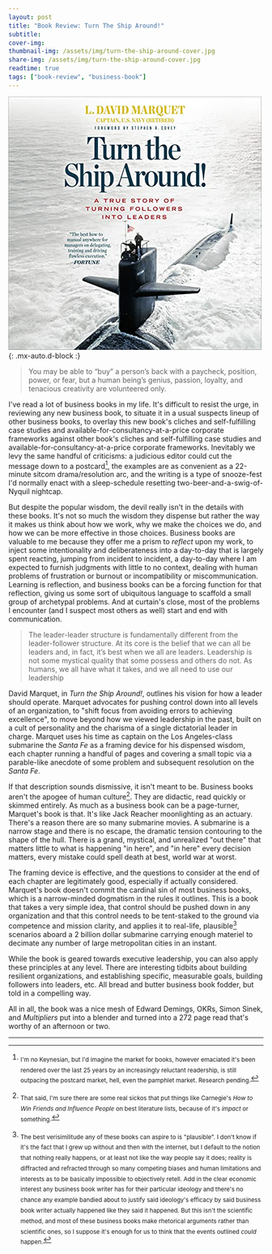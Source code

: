 ```yaml
---
layout: post
title: "Book Review: Turn The Ship Around!"
subtitle:
cover-img:
thumbnail-img: /assets/img/turn-the-ship-around-cover.jpg
share-img: /assets/img/turn-the-ship-around-cover.jpg
readtime: true
tags: ["book-review", "business-book"]
---
```

![Turn The Ship Around Cover Image](/assets/img/turn-the-ship-around-cover.jpg){: .mx-auto.d-block :}

> You may be able to “buy” a person’s back with a paycheck, position, power, or fear, but a human being’s genius, passion, loyalty, and tenacious creativity are volunteered only.

I've read a lot of business books in my life. It's difficult to resist the urge, in reviewing any new business book, to situate it in a usual suspects lineup of other business books, to overlay this new book's cliches and self-fulfilling case studies and available-for-consultancy-at-a-price corporate frameworks against other book's cliches and self-fulfilling case studies and available-for-consultancy-at-a-price corporate frameworks. Inevitably we levy the same handful of criticisms: a judicious editor could cut the message down to a postcard[^fn1], the examples are as convenient as a 22-minute sitcom drama/resolution arc, and the writing is a type of snooze-fest I'd normally enact with a sleep-schedule resetting two-beer-and-a-swig-of-Nyquil nightcap.

But despite the popular wisdom, the devil really isn't in the details with these books. It's not so much the wisdom they dispense but rather the way it makes us think about how we work, why we make the choices we do, and how we can be more effective in those choices. Business books are valuable to me because they offer me a prism to _reflect_ upon my work, to inject some intentionality and deliberateness into a day-to-day that is largely spent reacting, jumping from incident to incident, a day-to-day where I am expected to furnish judgments with little to no context, dealing with human problems of frustration or burnout or incompatibility or miscommunication. Learning is reflection, and business books can be a forcing function for that reflection, giving us some sort of ubiquitous language to scaffold a small group of archetypal problems. And at curtain's close, most of the problems I encounter (and I suspect most others as well) start and end with communication.

> The leader-leader structure is fundamentally different from the leader-follower structure. At its core is the belief that we can all be leaders and, in fact, it’s best when we all are leaders. Leadership is not some mystical quality that some possess and others do not. As humans, we all have what it takes, and we all need to use our leadership

David Marquet, in _Turn the Ship Around!_, outlines his vision for how a leader should operate. Marquet advocates for pushing control down into all levels of an organization, to "shift focus from avoiding errors to achieving excellence", to move beyond how we viewed leadership in the past, built on a cult of personality and the charisma of a single dictatorial leader in charge. Marquet uses his time as captain on the Los Angeles-class submarine the _Santa Fe_ as a framing device for his dispensed wisdom, each chapter running a handful of pages and covering a small topic via a parable-like anecdote of some problem and subsequent resolution on the _Santa Fe_.

If that description sounds dismissive, it isn't meant to be. Business books aren't the apogee of human culture[^fn2]. They are didactic, read quickly or skimmed entirely. As much as a business book can be a page-turner, Marquet's book is that. It's like Jack Reacher moonlighting as an actuary. There's a reason there are so many submarine movies. A submarine is a narrow stage and there is no escape, the dramatic tension contouring to the shape of the hull. There is a grand, mystical, and unrealized "out there" that matters little to what is happening "in here", and "in here" every decision matters, every mistake could spell death at best, world war at worst.

The framing device is effective, and the questions to consider at the end of each chapter are legitimately good, especially if actually considered. Marquet's book doesn't commit the cardinal sin of most business books, which is a narrow-minded dogmatism in the rules it outlines. This is a book that takes a very simple idea, that control should be pushed down in any organization and that this control needs to be tent-staked to the ground via competence and mission clarity, and applies it to real-life, plausible[^fn3] scenarios aboard a 2 billion dollar submarine carrying enough materiel to decimate any number of large metropolitan cities in an instant.

While the book is geared towards executive leadership, you can also apply these principles at any level. There are interesting tidbits about building resilient organizations, and establishing specific, measurable goals, building followers into leaders, etc. All bread and butter business book fodder, but told in a compelling way.

All in all, the book was a nice mesh of Edward Demings, OKRs, Simon Sinek, and _Multipliers_ put into a blender and turned into a 272 page read that's worthy of an afternoon or two.

---

[^fn1]: <sub>I'm no Keynesian, but I'd imagine the market for books, however emaciated it's been rendered over the last 25 years by an increasingly reluctant readership, is still outpacing the postcard market, hell, even the pamphlet market. Research pending.</sub>
[^fn2]: <sub>That said, I'm sure there are some real sickos that put things like Carnegie's _How to Win Friends and Influence People_ on best literature lists, because of it's _impact_ or something.</sub>
[^fn3]:<sub>The best verisimilitude any of these books can aspire to is "plausible". I don't know if it's the fact that I grew up without and then with the internet, but I default to the notion that nothing really happens, or at least not like the way people say it does; reality is diffracted and refracted through so many competing biases and human limitations and interests as to be basically impossible to objectively retell. Add in the clear economic interest any business book writer has for their particular ideology and there's no chance any example bandied about to justify said ideology's efficacy by said business book writer actually happened like they said it happened. But this isn't the scientific method, and most of these business books make rhetorical arguments rather than scientific ones, so I suppose it's enough for us to think that the events outlined _could_ happen.</sub>